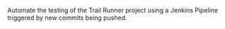 Automate the testing of the Trail Runner project using a Jenkins Pipeline triggered by new commits being pushed.
